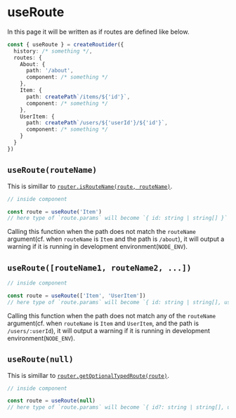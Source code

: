# useRoute

In this page it will be written as if routes are defined like below.
```ts
const { useRoute } = createRoutider({
  history: /* something */,
  routes: {
    About: {
      path: '/about',
      component: /* something */
    },
    Item: {
      path: createPath`/items/${'id'}`,
      component: /* something */
    },
    UserItem: {
      path: createPath`/users/${'userId'}/${'id'}`,
      component: /* something */
    }
  }
})
```

## `useRoute(routeName)`
This is simillar to [`router.isRouteName(route, routeName)`](/route-type-guards).
```ts:f=router/index.ts
// inside component

const route = useRoute('Item')
// here type of `route.params` will become `{ id: string | string[] }`
```
Calling this function when the path does not match the `routeName` argument(cf. when `routeName` is `Item` and the path is `/about`),
it will output a warning if it is running in development environment(`NODE_ENV`).

## `useRoute([routeName1, routeName2, ...])`
```ts:f=router/index.ts
// inside component

const route = useRoute(['Item', 'UserItem'])
// here type of `route.params` will become `{ id: string | string[], userId?: string | string[] }`
```
Calling this function when the path does not match any of the `routeName` argument(cf. when `routeName` is `Item` and `UserItem`, and the path is `/users/:userId`),
it will output a warning if it is running in development environment(`NODE_ENV`).

## `useRoute(null)`
This is simillar to [`router.getOptionalTypedRoute(route)`](/route-type-guards).
```ts:f=router/index.ts
// inside component

const route = useRoute(null)
// here type of `route.params` will become `{ id?: string | string[], userId?: string | string[] }`
```
